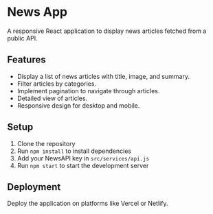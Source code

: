 # News App

A responsive React application to display news articles fetched from a public API.

## Features

- Display a list of news articles with title, image, and summary.
- Filter articles by categories.
- Implement pagination to navigate through articles.
- Detailed view of articles.
- Responsive design for desktop and mobile.

## Setup

1. Clone the repository
2. Run `npm install` to install dependencies
3. Add your NewsAPI key in `src/services/api.js`
4. Run `npm start` to start the development server

## Deployment

Deploy the application on platforms like Vercel or Netlify.
